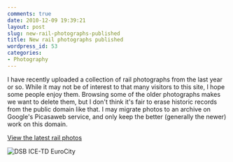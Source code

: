```yaml
---
comments: true
date: 2010-12-09 19:39:21
layout: post
slug: new-rail-photographs-published
title: New rail photographs published
wordpress_id: 53
categories:
- Photography
---
```


I have recently uploaded a collection of rail photographs from the last year or so. While it may not be of interest to that many visitors to this site, I hope some people enjoy them. Browsing some of the older photographs makes we want to delete them, but I don't think it's fair to erase historic records from the public domain like that. I may migrate photos to an archive on Google's Picasaweb service, and only keep the better (generally the newer) work on this domain.

[View the latest rail photos](http://raaby.co.uk/photos/)

![DSB ICE-TD EuroCity](http://raaby.co.uk/photos/var/resizes/railways/trains-dk/dk-dmu/20100816-SwedenAugust2010-6517.jpg?m=1291846758)
